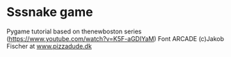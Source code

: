 # Sssnake game

Pygame tutorial based on thenewboston series (https://www.youtube.com/watch?v=K5F-aGDIYaM)
Font ARCADE (c)Jakob Fischer at www.pizzadude.dk